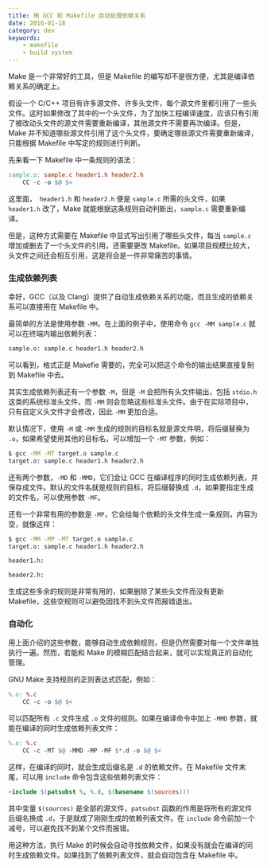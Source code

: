 ```yaml
---
title: 用 GCC 和 Makefile 自动处理依赖关系
date: 2016-01-18
category: dev
keywords:
    - makefile
    - build system
---
```


Make 是一个非常好的工具，但是 Makefile 的编写却不是很方便，尤其是编译依赖关系的确定上。

假设一个 C/C++ 项目有许多源文件、许多头文件，每个源文件里都引用了一些头文件。这时如果修改了其中的一个头文件，为了加快工程编译速度，应该只有引用了被改动头文件的源文件需要重新编译，其他源文件不需要再次编译。但是，Make 并不知道哪些源文件引用了这个头文件，要确定哪些源文件需要重新编译，只能根据 Makefile 中写定的规则进行判断。

先来看一下 Makefile 中一条规则的语法：

``` makefile
sample.o: sample.c header1.h header2.h
    CC -c -o $@ $<
```

这里面，` header1.h` 和 `header2.h` 便是 `sample.c` 所需的头文件，如果 `header1.h` 改了，Make 就能根据这条规则自动判断出，`sample.c` 需要重新编译。

但是，这种方式需要在 Makefile 中显式写出引用了哪些头文件，每当 `sample.c` 增加或删去了一个头文件的引用，还需要更改 Makefile。如果项目规模比较大，头文件之间还会相互引用，这是将会是一件非常痛苦的事情。

### 生成依赖列表

幸好，GCC（以及 Clang）提供了自动生成依赖关系的功能，而且生成的依赖关系可以直接用在 Makefile 中。

最简单的方法是使用参数 `-MM`，在上面的例子中，使用命令 `gcc -MM sample.c` 就可以在终端内输出依赖列表：

``` bash
sample.o: sample.c header1.h header2.h
```

可以看到，格式正是 Makefie 需要的，完全可以把这个命令的输出结果直接复制到 Makefile 中去。

其实生成依赖列表还有一个参数 `-M`，但是 `-M` 会把所有头文件输出，包括 `stdio.h` 这类的系统标准头文件，而 `-MM` 则会忽略这些标准头文件。由于在实际项目中，只有自定义头文件才会修改，因此 `-MM` 更加合适。

默认情况下，使用 `-M` 或 `-MM` 生成的规则的目标名就是源文件明，将后缀替换为 `.o`，如果希望使用其他的目标名，可以增加一个 `-MT` 参数，例如：

``` bash
$ gcc -MM -MT target.o sample.c
target.o: sample.c header1.h header2.h
```

还有两个参数，`-MD` 和 `-MMD`，它们会让 GCC 在编译程序的同时生成依赖列表，并保存成文件。默认的文件名就是规则的目标，将后缀替换成 `.d`，如果要指定生成的文件名，可以使用参数 `-MF`。

还有一个非常有用的参数是 `-MP`，它会给每个依赖的头文件生成一条规则，内容为空，就像这样：

``` bash
$ gcc -MM -MP -MT target.o sample.c
target.o: sample.c header1.h header2.h

header1.h:

header2.h:
```

生成这些多余的规则是非常有用的，如果删除了某些头文件而没有更新 Makefile，这些空规则可以避免因找不到头文件而报错退出。

### 自动化

用上面介绍的这些参数，能够自动生成依赖规则，但是仍然需要对每一个文件单独执行一遍。然而，若能和 Make 的模糊匹配结合起来，就可以实现真正的自动化管理。

GNU Make 支持规则的正则表达式匹配，例如：

``` makefile
%.o: %.c
    CC -c -o $@ $<
```

可以匹配所有 `.c` 文件生成 `.o` 文件的规则。如果在编译命令中加上 `-MMD` 参数，就能在编译的同时生成依赖列表文件：

``` makefile
%.o: %.c
    CC -c -MT $@ -MMD -MP -MF $*.d -o $@ $<
```

这样，在编译的同时，就会生成后缀名是 `.d` 的依赖文件。在 Makefile 文件末尾，可以用 `include` 命令包含这些依赖列表文件：

``` makefile
-include $(patsubst %, %.d, $(basename $(sources)))
```

其中变量 `$(sources)` 是全部的源文件，`patsubst` 函数的作用是将所有的源文件后缀名换成 `.d`，于是就成了刚刚生成的依赖列表文件。在 `include` 命令前加一个减号，可以避免找不到某个文件而报错。

用这种方法，执行 Make 的时候会自动寻找依赖文件，如果没有就会在编译的同时生成依赖文件。如果找到了依赖列表文件，就会自动包含在 Makefile 中。

